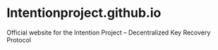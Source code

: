 # Intentionproject.github.io
Official website for the Intention Project – Decentralized Key Recovery Protocol

